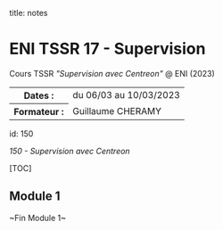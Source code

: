 title: notes

# ENI TSSR 17 - Supervision
Cours TSSR *"Supervision avec Centreon"* @ ENI (2023)

<table>
<tr><th>Dates     :</th><td>du 06/03 au 10/03/2023</td></tr>
<tr><th>Formateur :</th><td>Guillaume CHERAMY</td></tr>
</table>

id: 150

*150 - Supervision avec Centreon*

[TOC]

## Module 1


<p class="fin">~Fin Module 1~</p>




<link rel="stylesheet" type="text/css" href="../ressources/css/bootstrap.min.css">
<link rel="stylesheet" type="text/css" href="../ressources/css/style.css">
<link rel="stylesheet" type="text/css" href="../ressources/css/headings.css">
